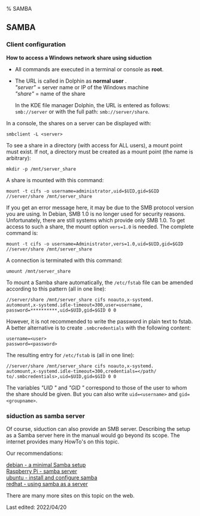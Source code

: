 % SAMBA

## SAMBA

### Client configuration

**How to access a Windows network share using siduction**

+ All commands are executed in a terminal or console as **root**.

+ The URL is called in Dolphin as **normal user** .  
    *"server"* = server name or IP of the Windows machine  
    *"share"* = name of the share
    
    In the KDE file manager Dolphin, the URL is entered as follows: `smb://server` or with the full path: `smb://server/share`. 

In a console, the shares on a server can be displayed with:

~~~
smbclient -L <server>
~~~

To see a share in a directory (with access for ALL users), a mount point must exist. 
If not, a directory must be created as a mount point (the name is arbitrary):

~~~
mkdir -p /mnt/server_share
~~~

A share is mounted with this command:

~~~
mount -t cifs -o username=administrator,uid=$UID,gid=$GID //server/share /mnt/server_share
~~~

If you get an error message here, it may be due to the SMB protocol version you are using.
In Debian, SMB 1.0 is no longer used for security reasons. Unfortunately, there are still systems which 
provide only SMB 1.0. To get access to such a share, the mount option `vers=1.0` is needed. The complete command is:

~~~
mount -t cifs -o username=Administrator,vers=1.0,uid=$UID,gid=$GID //server/share /mnt/server_share
~~~

A connection is terminated with this command:

~~~
umount /mnt/server_share
~~~

To mount a Samba share automatically, the `/etc/fstab` file can be amended according to this pattern (all in one line):

~~~
//server/share /mnt/server_share cifs noauto,x-systemd.
automount,x-systemd.idle-timeout=300,user=username,
password=**********,uid=$UID,gid=$GID 0 0
~~~

However, it is not recommended to write the password in plain text to fstab. A better alternative is to create `.smbcredentials` with the following content:

~~~
username=<user>
password=<password>
~~~

The resulting entry for `/etc/fstab` is (all in one line):

~~~
//server/share /mnt/server_share cifs noauto,x-systemd.
automount,x-systemd.idle-timeout=300,credentials=</path/
to/.smbcredentials>,uid=$UID,gid=$GID 0 0
~~~

The variables *"UID "* and *"GID "* correspond to those of the user to whom the share should be given. But you can also write `uid=<username>` and `gid=<groupname>`.

### siduction as samba server

Of course, siduction can also provide an SMB server. Describing the setup as a Samba server here in the manual 
would go beyond its scope. The internet provides many HowTo's on this topic.

Our recommendations:

[debian - a minimal Samba setup](https://wiki.debian.org/Samba/ServerSimple)  
[Raspberry Pi - samba server](https://pimylifeup.com/raspberry-pi-samba/)  
[ubuntu - install and configure samba](https://ubuntu.com/tutorials/install-and-configure-samba#1-overview)  
[redhat - using samba as a server](https://access.redhat.com/documentation/en-us/red_hat_enterprise_linux/8/html/deploying_different_types_of_servers/assembly_using-samba-as-a-server_deploying-different-types-of-servers)

There are many more sites on this topic on the web.

<div id="rev">Last edited: 2022/04/20</div>
